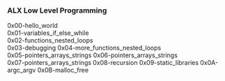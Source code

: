 ### ALX Low Level Programming

0x00-hello_world             
0x01-variables_if_else_while  
0x02-functions_nested_loops   
0x03-debugging
0x04-more_functions_nested_loops <br>
0x05-pointers_arrays_strings 
0x06-pointers_arrays_strings <br>
0x07-pointers_arrays_strings
0x08-recursion
0x09-static_libraries
0x0A-argc_argv
0x0B-malloc_free
